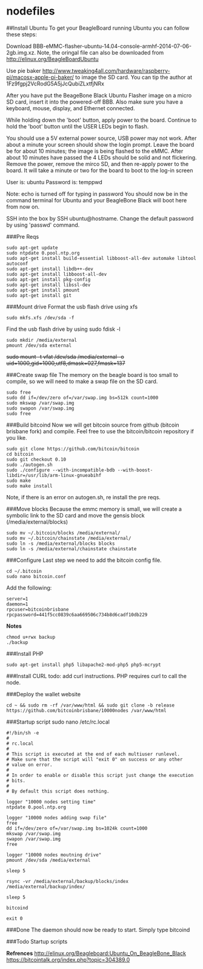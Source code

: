 nodefiles
=========

##Install Ubuntu
To get your BeagleBoard running Ubuntu you can follow these steps:

Download BBB-eMMC-flasher-ubuntu-14.04-console-armhf-2014-07-06-2gb.img.xz.  Note, the oringal file can also be downloaded from http://elinux.org/BeagleBoardUbuntu

Use pie baker http://www.tweaking4all.com/hardware/raspberry-pi/macosx-apple-pi-baker/ to image the SD card.  You can tip the author at 1Fz9fgpj2VcRodG5A5jJcQubiZLxtfjNRx

After you have put the BeageBone Black Ubuntu Flasher image on a micro SD card, insert it into the powered-off BBB.
Also make sure you have a keyboard, mouse, display, and Ethernet connected.

While holding down the 'boot' button, apply power to the board. Continue to hold the 'boot' button until the USER LEDs begin to flash.

You should use a 5V external power source, USB power may not work.
After about a minute your screen should show the login prompt.
Leave the board be for about 10 minutes; the image is being flashed to the eMMC.
After about 10 minutes have passed the 4 LEDs should be solid and not flickering. Remove the power, remove the mirco SD, and then re-apply power to the board.
It will take a minute or two for the board to boot to the log-in screen

User is: ubuntu
Password is: temppwd

Note: echo is turned off for typing in password
You should now be in the command terminal for Ubuntu and your BeagleBone Black will boot here from now on.

SSH into the box by SSH ubuntu@hostname.  Change the default password by using 'passwd' command.

###Pre Reqs
```
sudo apt-get update
sudo ntpdate 0.pool.ntp.org
sudo apt-get install build-essential libboost-all-dev automake libtool autoconf
sudo apt-get install libdb++-dev
sudo apt-get install libboost-all-dev
sudo apt-get install pkg-config
sudo apt-get install libssl-dev
sudo apt-get install pmount
sudo apt-get install git
```

###Mount drive
Format the usb flash drive using xfs
```
sudo mkfs.xfs /dev/sda -f
```

Find the usb flash drive by using sudo fdisk -l
```
sudo mkdir /media/external
pmount /dev/sda external
```

~~sudo mount -t vfat /dev/sda /media/external -o uid=1000,gid=1000,utf8,dmask=027,fmask=137~~

###Create swap file
The memory on the beagle board is too small to compile, so we will need to make a swap file on the SD card.
```
sudo free
sudo dd if=/dev/zero of=/var/swap.img bs=512k count=1000
sudo mkswap /var/swap.img
sudo swapon /var/swap.img
sudo free
```

###Build bitcoind
Now we will get bitcoin source from github (bitcoin brisbane fork) and compile.  Feel free to use the bitcoin/bitcoin repository if you like.
```
sudo git clone https://github.com/bitcoin/bitcoin
cd bitcoin
sudo git checkout 0.10
sudo ./autogen.sh
sudo ./configure --with-incompatible-bdb --with-boost-libdir=/usr/lib/arm-linux-gnueabihf
sudo make 
sudo make install
```

Note, if there is an error on autogen.sh, re install the pre reqs.

###Move blocks
Because the emmc memory is small, we will create a symbolic link to the SD card and move the gensis block (/media/external/blocks)
```
sudo mv ~/.bitcoin/blocks /media/external/
sudo mv ~/.bitcoin/chainstate /media/external/
sudo ln -s /media/external/blocks blocks
sudo ln -s /media/external/chainstate chainstate
```

###Configure
Last step we need to add the bitcoin config file.
```
cd ~/.bitcoin
sudo nano bitcoin.conf
```

Add the following:
```
server=1
daemon=1
rpcuser=bitcoinbrisbane
rpcpassword=441f5cc0839c6aa669506c734b8d6cadf10db229
```

**Notes**
```
chmod u+rwx backup
./backup
```

###Install PHP
```
sudo apt-get install php5 libapache2-mod-php5 php5-mcrypt
```

###Install CURL
todo:  add curl instructions. PHP requires curl to call the node.

###Deploy the wallet website
```
cd ~ && sudo rm -rf /var/www/html && sudo git clone -b release https://github.com/bitcoinbrisbane/10000nodes /var/www/html
```

###Startup script
sudo nano /etc/rc.local
```
#!/bin/sh -e
#
# rc.local
#
# This script is executed at the end of each multiuser runlevel.
# Make sure that the script will "exit 0" on success or any other
# value on error.
#
# In order to enable or disable this script just change the execution
# bits.
#
# By default this script does nothing.

logger "10000 nodes setting time"
ntpdate 0.pool.ntp.org

logger "10000 nodes adding swap file"
free
dd if=/dev/zero of=/var/swap.img bs=1024k count=1000
mkswap /var/swap.img
swapon /var/swap.img
free

logger "10000 nodes moutning drive"
pmount /dev/sda /media/external

sleep 5

rsync -vr /media/external/backup/blocks/index /media/external/backup/index/

sleep 5

bitcoind

exit 0
```

###Done
The daemon should now be ready to start.  Simply type bitcoind

###Todo
Startup scripts

**Refrences**
http://elinux.org/Beagleboard:Ubuntu_On_BeagleBone_Black
https://bitcointalk.org/index.php?topic=304389.0
